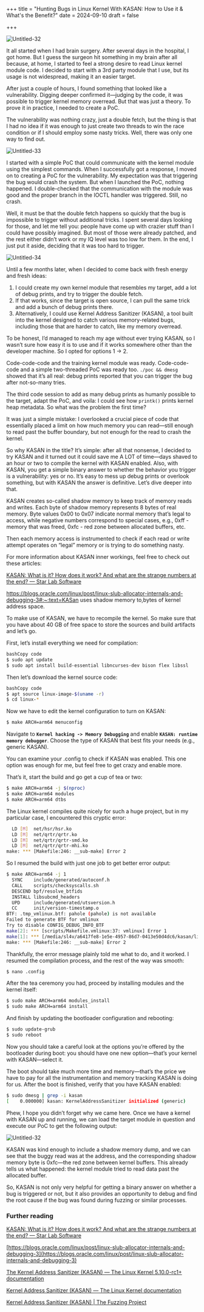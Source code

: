 +++
title = "Hunting Bugs in Linux Kernel With KASAN: How to Use it & What's the Benefit?"
date = 2024-09-10
draft = false

+++

![Untitled-32](./index.assets/Untitled-32.png)

It all started when I had brain surgery. After several days in the hospital, I got home. But I guess the surgeon hit something in my brain after all because, at home, I started to feel a strong desire to read Linux kernel module code. I decided to start with a 3rd party module that I use, but its usage is not widespread, making it an easier target.

After just a couple of hours, I found something that looked like a vulnerability. Digging deeper confirmed it—judging by the code, it was possible to trigger kernel memory overread. But that was just a theory. To prove it in practice, I needed to create a PoC.

The vulnerability was nothing crazy, just a double fetch, but the thing is that I had no idea if it was enough to just create two threads to win the race condition or if I should employ some nasty tricks. Well, there was only one way to find out.

![Untitled-33](./index.assets/Untitled-33.png)

I started with a simple PoC that could communicate with the kernel module using the simplest commands. When I successfully got a response, I moved on to creating a PoC for the vulnerability. My expectation was that triggering the bug would crash the system. But when I launched the PoC, nothing happened. I double-checked that the communication with the module was good and the proper branch in the IOCTL handler was triggered. Still, no crash.

Well, it must be that the double fetch happens so quickly that the bug is impossible to trigger without additional tricks. I spent several days looking for those, and let me tell you: people have come up with crazier stuff than I could have possibly imagined. But most of those were already patched, and the rest either didn’t work or my IQ level was too low for them. In the end, I just put it aside, deciding that it was too hard to trigger.

![Untitled-34](./index.assets/Untitled-34.png)

Until a few months later, when I decided to come back with fresh energy and fresh ideas:

1. I could create my own kernel module that resembles my target, add a lot of debug prints, and try to trigger the double fetch.
2. If that works, since the target is open source, I can pull the same trick and add a bunch of debug prints there.
3. Alternatively, I could use Kernel Address Sanitizer (KASAN), a tool built into the kernel designed to catch various memory-related bugs, including those that are harder to catch, like my memory overread.

To be honest, I’d managed to reach my age without ever trying KASAN, so I wasn’t sure how easy it is to use and if it works somewhere other than the developer machine. So I opted for options 1 → 2.

Code-code-code and the training kernel module was ready. Code-code-code and a simple two-threaded PoC was ready too. `./poc && dmesg` showed that it’s all real: debug prints reported that you can trigger the bug after not-so-many tries.

The third code session to add as many debug prints as humanly possible to the target, adapt the PoC, and voila: I could see how `printk()` prints kernel heap metadata. So what was the problem the first time?

It was just a simple mistake: I overlooked a crucial piece of code that essentially placed a limit on how much memory you can read—still enough to read past the buffer boundary, but not enough for the read to crash the kernel.

So why KASAN in the title? It’s simple: after all that nonsense, I decided to try KASAN and it turned out it could save me A LOT of time—days shaved to an hour or two to compile the kernel with KASAN enabled. Also, with KASAN, you get a simple binary answer to whether the behavior you trigger is a vulnerability: yes or no. It’s easy to mess up debug prints or overlook something, but with KASAN the answer is definitive. Let’s dive deeper into that.

KASAN creates so-called shadow memory to keep track of memory reads and writes. Each byte of shadow memory represents 8 bytes of real memory. Byte values 0x00 to 0x07 indicate normal memory that’s legal to access, while negative numbers correspond to special cases, e.g., 0xff - memory that was freed, 0xfc - red zone between allocated buffers, etc.

Then each memory access is instrumented to check if each read or write attempt operates on “legal” memory or is trying to do something nasty.

For more information about KASAN inner workings, feel free to check out these articles:

[KASAN: What is it? How does it work? And what are the strange numbers at the end? — Star Lab Software](https://www.starlab.io/blog/kasan-what-is-it-how-does-it-work-and-what-are-the-strange-numbers-at-the-end)

https://blogs.oracle.com/linux/post/linux-slub-allocator-internals-and-debugging-3#:~:text=KASan uses shadow memory to,bytes of kernel address space.

To make use of KASAN, we have to recompile the kernel. So make sure that you have about 40 GB of free space to store the sources and build artifacts and let’s go.

First, let’s install everything we need for compilation:

```bash
bashCopy code
$ sudo apt update
$ sudo apt install build-essential libncurses-dev bison flex libssl
```

Then let’s download the kernel source code:

```bash
bashCopy code
$ apt source linux-image-$(uname -r)
$ cd linux-*
```

Now we have to edit the kernel configuration to turn on KASAN:

```bash
$ make ARCH=arm64 menuconfig
```

Navigate to **`Kernel hacking -> Memory Debugging`** and enable **`KASAN: runtime memory debugger`**. Choose the type of KASAN that best fits your needs (e.g., generic KASAN).

You can examine your .config to check if KASAN was enabled. This one option was enough for me, but feel free to get crazy and enable more. 

That’s it, start the build and go get a cup of tea or two:

```bash
$ make ARCH=arm64 -j $(nproc)
$ make ARCH=arm64 modules
$ make ARCH=arm64 dtbs
```

The Linux kernel compiles quite nicely for such a huge project, but in my particular case, I encountered this cryptic error:

```bash
  LD [M]  net/hsr/hsr.ko
  LD [M]  net/qrtr/qrtr.ko
  LD [M]  net/qrtr/qrtr-smd.ko
  LD [M]  net/qrtr/qrtr-mhi.ko
make: *** [Makefile:246: __sub-make] Error 2
```

So I resumed the build with just one job to get better error output:

```bash
$ make ARCH=arm64 -j 1
  SYNC    include/generated/autoconf.h
  CALL    scripts/checksyscalls.sh
  DESCEND bpf/resolve_btfids
  INSTALL libsubcmd_headers
  UPD     include/generated/utsversion.h
  CC      init/version-timestamp.o
BTF: .tmp_vmlinux.btf: pahole (pahole) is not available
Failed to generate BTF for vmlinux
Try to disable CONFIG_DEBUG_INFO_BTF
make[2]: *** [scripts/Makefile.vmlinux:37: vmlinux] Error 1
make[1]: *** [/media/sl4v/a6417fe8-1e5e-4957-86d7-0413e50d4dc6/kasan/linux-6.6.15/Makefile:1176: vmlinux] Error 2
make: *** [Makefile:246: __sub-make] Error 2
```

Thankfully, the error message plainly told me what to do, and it worked. I resumed the compilation process, and the rest of the way was smooth:

```bash
$ nano .config
```

After the tea ceremony you had, proceed by installing modules and the kernel itself:

```bash
$ sudo make ARCH=arm64 modules_install
$ sudo make ARCH=arm64 install
```

And finish by updating the bootloader configuration and rebooting:

```bash
$ sudo update-grub
$ sudo reboot
```

Now you should take a careful look at the options you’re offered by the bootloader during boot: you should have one new option—that’s your kernel with KASAN—select it.

The boot should take much more time and memory—that’s the price we have to pay for all the instrumentation and memory tracking KASAN is doing for us. After the boot is finished, verify that you have KASAN enabled:

```bash
$ sudo dmesg | grep -i kasan
[    0.000000] kasan: KernelAddressSanitizer initialized (generic)
```

Phew, I hope you didn’t forget why we came here. Once we have a kernel with KASAN up and running, we can load the target module in question and execute our PoC to get the following output:

![Untitled-32](./index.assets/Untitled-32-6427388.png)

KASAN was kind enough to include a shadow memory dump, and we can see that the buggy read was at the address, and the corresponding shadow memory byte is 0xfc—the red zone between kernel buffers. This already tells us what happened: the kernel module tried to read data past the allocated buffer.

So, KASAN is not only very helpful for getting a binary answer on whether a bug is triggered or not, but it also provides an opportunity to debug and find the root cause if the bug was found during fuzzing or similar processes.

### Further reading

[KASAN: What is it? How does it work? And what are the strange numbers at the end? — Star Lab Software](https://www.starlab.io/blog/kasan-what-is-it-how-does-it-work-and-what-are-the-strange-numbers-at-the-end)

[https://blogs.oracle.com/linux/post/linux-slub-allocator-internals-and-debugging-3](https://blogs.oracle.com/linux/post/linux-slub-allocator-internals-and-debugging-3)

[The Kernel Address Sanitizer (KASAN) — The Linux Kernel 5.10.0-rc1+ documentation](https://www.infradead.org/~mchehab/kernel_docs/dev-tools/kasan.html)

[Kernel Address Sanitizer (KASAN) — The Linux Kernel documentation](https://static.lwn.net/kerneldoc/dev-tools/kasan.html)

[Kernel Address Sanitizer (KASAN) | The Fuzzing Project](https://blog.fuzzing-project.org/23-Kernel-Address-Sanitizer-KASAN.html)